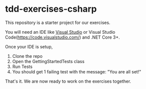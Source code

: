 # tdd-exercises-csharp
This repository is a starter project for our exercises.

You will need an IDE like [Visual Studio](https://visualstudio.microsoft.com/downloads/) or Visual Studio Code(https://code.visualstudio.com/) and .NET Core 3+.

Once your IDE is setup,
1. Clone the repo
2. Open the GettingStartedTests class
3. Run Tests
4. You should get 1 failing test with the message: "You are all set!"

That's it. We are now ready to work on the exercises together.
